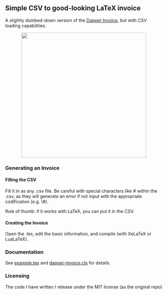 ## Simple CSV to good-looking LaTeX invoice

A slightly dumbed-down version of the [Dapper Invoice](https://github.com/mkropat/dapper-invoice ),
but with CSV loading capabilities.

<p align="center">
  <img src=http://i.imgur.com/q78jtGu.png width="400"/>
</p>

### Generating an Invoice

#### Filling the CSV

Fill it in as any .csv file. Be careful with special characters like \# within
the .csv, as they will generate an error if not input with the appropriate codification (e.g. \\\#).

Rule of thumb: if it works with LaTeX, you can put it in the CSV.

#### Creating the Invoice

Open the .tex, edit the basic information, and compile (with XeLaTeX or LuaLaTeX).

### Documentation

See [example.tex](example.tex) and [dapper-invoice.cls](dapper-invoice.cls) for details.


### Licensing

The code I have written I release under the MIT license (as the original repo)

